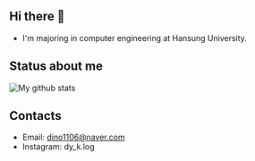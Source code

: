 ## Hi there 👋
- I'm majoring in computer engineering at Hansung University.

## Status about me
![My github stats](https://github-readme-stats.vercel.app/api?username=rokaf6444&show_icons=true&theme=dracula)

## Contacts
- Email: dino1106@naver.com
- Instagram: dy_k.log
